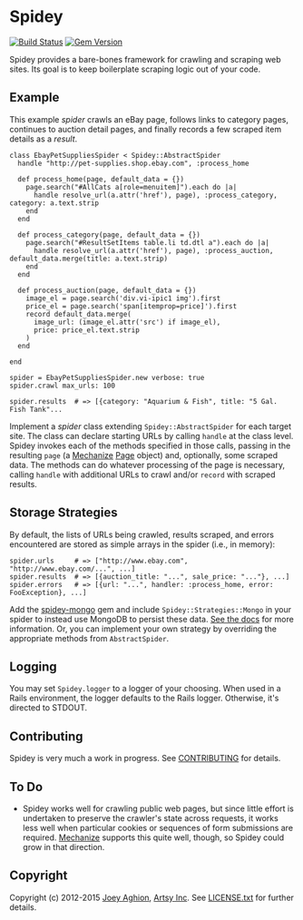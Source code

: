 Spidey
======

[![Build Status](https://travis-ci.org/joeyAghion/spidey.png?branch=master)](https://travis-ci.org/joeyAghion/spidey)
[![Gem Version](https://badge.fury.io/rb/spidey.svg)](http://badge.fury.io/rb/spidey)

Spidey provides a bare-bones framework for crawling and scraping web sites. Its goal is to keep boilerplate scraping logic out of your code.


Example
-------

This example _spider_ crawls an eBay page, follows links to category pages, continues to auction detail pages, and finally records a few scraped item details as a _result_.

    class EbayPetSuppliesSpider < Spidey::AbstractSpider
      handle "http://pet-supplies.shop.ebay.com", :process_home

      def process_home(page, default_data = {})
        page.search("#AllCats a[role=menuitem]").each do |a|
          handle resolve_url(a.attr('href'), page), :process_category, category: a.text.strip
        end
      end

      def process_category(page, default_data = {})
        page.search("#ResultSetItems table.li td.dtl a").each do |a|
          handle resolve_url(a.attr('href'), page), :process_auction, default_data.merge(title: a.text.strip)
        end
      end

      def process_auction(page, default_data = {})
        image_el = page.search('div.vi-ipic1 img').first
        price_el = page.search('span[itemprop=price]').first
        record default_data.merge(
          image_url: (image_el.attr('src') if image_el),
          price: price_el.text.strip
        )
      end

    end

    spider = EbayPetSuppliesSpider.new verbose: true
    spider.crawl max_urls: 100

    spider.results  # => [{category: "Aquarium & Fish", title: "5 Gal. Fish Tank"...

Implement a _spider_ class extending `Spidey::AbstractSpider` for each target site. The class can declare starting URLs by calling `handle` at the class level. Spidey invokes each of the methods specified in those calls, passing in the resulting `page` (a [Mechanize](http://mechanize.rubyforge.org/) [Page](http://mechanize.rubyforge.org/Mechanize/Page.html) object) and, optionally, some scraped data. The methods can do whatever processing of the page is necessary, calling `handle` with additional URLs to crawl and/or `record` with scraped results.


Storage Strategies
------------------

By default, the lists of URLs being crawled, results scraped, and errors encountered are stored as simple arrays in the spider (i.e., in memory):

    spider.urls     # => ["http://www.ebay.com", "http://www.ebay.com/...", ...]
    spider.results  # => [{auction_title: "...", sale_price: "..."}, ...]
    spider.errors   # => [{url: "...", handler: :process_home, error: FooException}, ...]

Add the [spidey-mongo](https://github.com/joeyAghion/spidey-mongo) gem and include `Spidey::Strategies::Mongo` in your spider to instead use MongoDB to persist these data. [See the docs](https://github.com/joeyAghion/spidey-mongo) for more information. Or, you can implement your own strategy by overriding the appropriate methods from `AbstractSpider`.


Logging
-------

You may set `Spidey.logger` to a logger of your choosing. When used in a Rails environment, the logger defaults to the Rails logger. Otherwise, it's directed to STDOUT.


Contributing
------------

Spidey is very much a work in progress. See [CONTRIBUTING](CONTRIBUTING.md) for details.

To Do
-----

* Spidey works well for crawling public web pages, but since little effort is undertaken to preserve the crawler's state across requests, it works less well when particular cookies or sequences of form submissions are required. [Mechanize](http://mechanize.rubyforge.org/) supports this quite well, though, so Spidey could grow in that direction.

Copyright
---------

Copyright (c) 2012-2015 [Joey Aghion](http://halfamind.aghion.com), [Artsy Inc](http://artsy.net). See [LICENSE.txt](LICENSE.txt) for further details.
